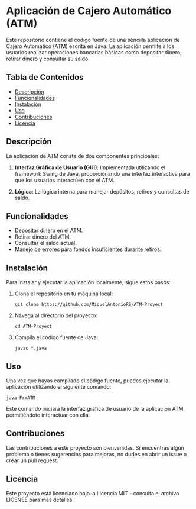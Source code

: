# Aplicación de Cajero Automático (ATM)

Este repositorio contiene el código fuente de una sencilla aplicación de Cajero Automático (ATM) escrita en Java. La aplicación permite a los usuarios realizar operaciones bancarias básicas como depositar dinero, 
retirar dinero y consultar su saldo. 

## Tabla de Contenidos

- [Descripción](#descripción)
- [Funcionalidades](#funcionalidades)
- [Instalación](#instalación)
- [Uso](#uso)
- [Contribuciones](#contribuciones)
- [Licencia](#licencia)

## Descripción

La aplicación de ATM consta de dos componentes principales:

1. **Interfaz Gráfica de Usuario (GUI)**: Implementada utilizando el framework Swing de Java, proporcionando una interfaz interactiva para que los usuarios interactúen con el ATM.

2. **Lógica**: La lógica interna para manejar depósitos, retiros y consultas de saldo.

## Funcionalidades

- Depositar dinero en el ATM.
- Retirar dinero del ATM.
- Consultar el saldo actual.
- Manejo de errores para fondos insuficientes durante retiros.

## Instalación

Para instalar y ejecutar la aplicación localmente, sigue estos pasos:

1. Clona el repositorio en tu máquina local:

   ```
   git clone https://github.com/MiguelAntonioRS/ATM-Proyect
   ```

2. Navega al directorio del proyecto:
   ```
   cd ATM-Proyect
   ```
   
3. Compila el código fuente de Java:
   ```
   javac *.java
   ```

## Uso

Una vez que hayas compilado el código fuente, puedes ejecutar la aplicación utilizando el siguiente comando:     
```
java FrmATM
```

Este comando iniciará la interfaz gráfica de usuario de la aplicación ATM, permitiéndote interactuar con ella.

## Contribuciones

Las contribuciones a este proyecto son bienvenidas. Si encuentras algún problema o tienes sugerencias para mejoras, no dudes en abrir un issue o crear un pull request.

## Licencia

Este proyecto está licenciado bajo la Licencia MIT - consulta el archivo LICENSE para más detalles.

